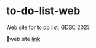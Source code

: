 # to-do-list-web
Web site for to do list, GDSC 2023 

🔗web site [link](https://yurimn.github.io/to-do-list-web/)
